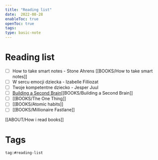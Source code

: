 ```yaml
---
title: "Reading list"
date:  2022-08-28
enableToc: true
openToc: true
tags: 
type: basic-note
---
```

# Reading list
- [ ] How to take smart notes - Stone Ahrens [[BOOKS/How to take smart notes]]
- [ ] W sercu emocji dziecka - Izabelle Filliozat 
- [ ] Twoje kompetentne dziecko - Jesper Juul
- [ ] [Building a Second Brain](https://lubimyczytac.pl/ksiazka/5025240/building-a-second-brain)[[BOOKS/Building a Second Brain]]
- [ ] [[BOOKS/The One Thing]]
- [ ] [[BOOKS/Atomic habits]]
- [ ] [[BOOKS/Millionaire Fastlane]]

[[ABOUT/How i read books]]

# Tags
```query
tag:#reading-list
```